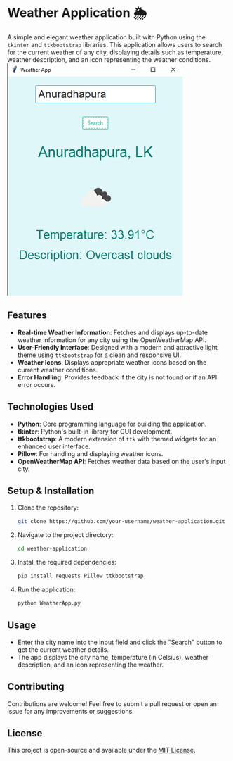 # Weather Application 🌦️

A simple and elegant weather application built with Python using the `tkinter` and `ttkbootstrap` libraries. This application allows users to search for the current weather of any city, displaying details such as temperature, weather description, and an icon representing the weather conditions.
![alt text](image.png)
## Features
- **Real-time Weather Information**: Fetches and displays up-to-date weather information for any city using the OpenWeatherMap API.
- **User-Friendly Interface**: Designed with a modern and attractive light theme using `ttkbootstrap` for a clean and responsive UI.
- **Weather Icons**: Displays appropriate weather icons based on the current weather conditions.
- **Error Handling**: Provides feedback if the city is not found or if an API error occurs.

## Technologies Used
- **Python**: Core programming language for building the application.
- **tkinter**: Python's built-in library for GUI development.
- **ttkbootstrap**: A modern extension of `ttk` with themed widgets for an enhanced user interface.
- **Pillow**: For handling and displaying weather icons.
- **OpenWeatherMap API**: Fetches weather data based on the user's input city.

## Setup & Installation
1. Clone the repository:
    ```bash
    git clone https://github.com/your-username/weather-application.git
    ```
2. Navigate to the project directory:
    ```bash
    cd weather-application
    ```
3. Install the required dependencies:
    ```bash
    pip install requests Pillow ttkbootstrap
    ```
4. Run the application:
    ```bash
    python WeatherApp.py
    ```

## Usage
- Enter the city name into the input field and click the "Search" button to get the current weather details.
- The app displays the city name, temperature (in Celsius), weather description, and an icon representing the weather.

## Contributing
Contributions are welcome! Feel free to submit a pull request or open an issue for any improvements or suggestions.

## License
This project is open-source and available under the [MIT License](LICENSE).
